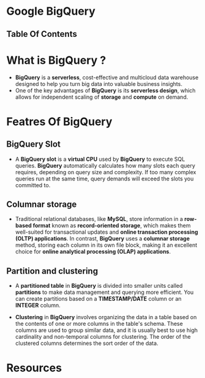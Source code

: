 # Google BigQuery

## Table Of Contents

# What is BigQuery ?

- **BigQuery** is a **serverless**, cost-effective and multicloud data warehouse designed to help you turn big data into valuable business insights.
- One of the key advantages of **BigQuery** is its **serverless design**, which allows for independent scaling of **storage** and **compute** on demand.

# Featres Of BigQuery

## BigQuery Slot

- A **BigQuery slot** is a **virtual CPU** used by **BigQuery** to execute SQL queries. **BigQuery** automatically calculates how many slots each query requires, depending on query size and complexity. If too many complex queries run at the same time, query demands will exceed the slots you committed to.

## Columnar storage

- Traditional relational databases, like **MySQL**, store information in a **row-based format** known as **record-oriented storage**, which makes them well-suited for transactional updates and **online transaction processing (OLTP) applications**. In contrast, **BigQuery** uses a **columnar storage** method, storing each column in its own file block, making it an excellent choice for **online analytical processing (OLAP) applications**.

## Partition and clustering

- A **partitioned table** in **BigQuery** is divided into smaller units called **partitions** to make data management and querying more efficient. You can create partitions based on a **TIMESTAMP/DATE** column or an **INTEGER** column.

- **Clustering** in **BigQuery** involves organizing the data in a table based on the contents of one or more columns in the table's schema. These columns are used to group similar data, and it is usually best to use high cardinality and non-temporal columns for clustering. The order of the clustered columns determines the sort order of the data.

# Resources
